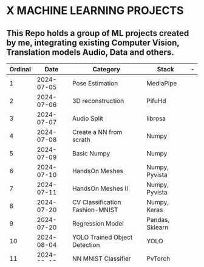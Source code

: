 # X MACHINE LEARNING PROJECTS

## This Repo holds a group of ML projects created by me, integrating existing Computer Vision, Translation models Audio, Data and others.

| Ordinal | Date       | Category                        | Stack           | -   |
| ------- | ---------- | ------------------------------- | --------------- | --- |
| 1       | 2024-07-05 | Pose Estimation                 | MediaPipe       |     |
| 2       | 2024-07-06 | 3D reconstruction               | PifuHd          |     |
| 3       | 2024-07-07 | Audio Split                     | librosa         |     |
| 4       | 2024-07-08 | Create a NN from scrath         | Numpy           |     |
| 5       | 2024-07-09 | Basic Numpy                     | Numpy           |     |
| 6       | 2024-07-10 | HandsOn Meshes                  | Numpy, Pyvista  |     |
| 7       | 2024-07-11 | HandsOn Meshes II               | Numpy, Pyvista  |     |
| 8       | 2024-07-20 | CV Classification Fashion-MNIST | Numpy, Keras    |     |
| 9       | 2024-07-20 | Regression Model                | Pandas, Sklearn |     |
| 10      | 2024-08-04 | YOLO Trained Object Detection   | YOLO            |     |
| 11      | 2024-08-19 | NN MNIST Classifier             | PyTorch         |     |
| 12      | 2024-09-07 | GANN MNIST Generator            | PyTorch         |     |
| 13      | 2024-09-07 | PYOPENCL Examples               | PyOpenCl        |     |
| 14      | 2024-09-09 | POSE ESTIMATION for Pushups     | YOLOv8          |     |
| 15      | 2024-09-14 | Basic OPENCV Manipulations      | OpenCV          |     |
| 16      | 2024-09-14 | Build a NN from Scratch         | Pytorch         |     |
| 17      | 2024-09-15 | Build a Rgeression Model        | Pytorch         |     |
